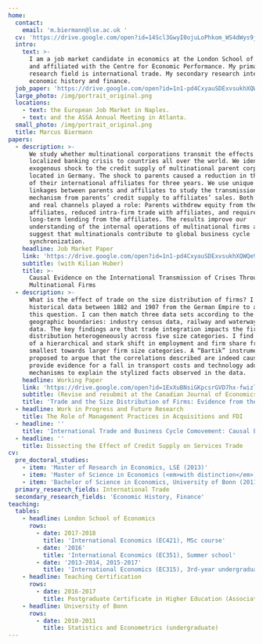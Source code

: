 ```yaml
---
home:
  contact:
    email: 'm.biermann@lse.ac.uk '
  cv: 'https://drive.google.com/open?id=14Scl3GwyI0ojuLoPhkom_WS4dWys9jGE'
  intro:
    text: >-
      I am a job market candidate in economics at the London School of Economics
      and affiliated with the Centre for Economic Performance. My primary
      research field is international trade. My secondary research interests are
      economic history and finance.
  job_paper: 'https://drive.google.com/open?id=1n1-pd4CxyauSDExvsukhXQWQe9wXTWAK'
  large_photo: /img/portrait_original.png
  locations:
    - text: the European Job Market in Naples.
    - text: and the ASSA Annual Meeting in Atlanta.
  small_photo: /img/portrait_original.png
  title: Marcus Biermann
papers:
  - description: >-
      We study whether multinational corporations transmit the effects of a
      localized banking crisis to countries all over the world. We identify an
      exogenous shock to the credit supply of multinational parent corporations
      located in Germany. The shock to parents caused a reduction in the sales
      of their international affiliates for three years. We use unique data on
      linkages between parents and affiliates to study the transmission
      mechanism from parents’ credit supply to affiliates’ sales. Both financial
      and real channels played a role: Parents withdrew equity from their
      affiliates, reduced intra-firm trade with affiliates, and required more
      long-term lending from the affiliates. The results improve our
      understanding of the internal operations of multinational firms and
      suggest that multinationals contribute to global business cycle
      synchronization.
    headline: Job Market Paper
    link: 'https://drive.google.com/open?id=1n1-pd4CxyauSDExvsukhXQWQe9wXTWAK'
    subtitle: (with Kilian Huber)
    title: >-
      Causal Evidence on the International Transmission of Crises Through
      Multinational Firms
  - description: >-
      What is the effect of trade on the size distribution of firms? I collected
      historical data between 1882 and 1907 from the German Empire to address
      this question. I can then match three data sets according to the same
      geographic boundaries: industry census data, railway and waterway trade
      data. The key findings are that trade integration impacts the firm size
      distribution heterogeneously across five size categories. I find evidence
      of a hierarchical and stark shift in employment and firm share from the
      smallest towards larger firm size categories. A “Bartik” instrument is
      proposed to argue that the correlations described are indeed causal. I
      provide evidence for a fall in transport costs and technology adoption as
      mechanisms to explain the stylized facts observed in the data.
    headline: Working Paper
    link: 'https://drive.google.com/open?id=1ExXuBNsiGKpcsrGVD7hx-fwizl5VKYHw'
    subtitle: (Revise and resubmit at the Canadian Journal of Economics)
    title: 'Trade and the Size Distribution of Firms: Evidence from the German Empire '
  - headline: Work in Progress and Future Research
    title: The Role of Management Practices in Acquisitions and FDI
  - headline: ''
    title: 'International Trade and Business Cycle Comovement: Causal Evidence'
  - headline: ''
    title: Dissecting the Effect of Credit Supply on Services Trade
cv:
  pre_doctoral_studies:
    - item: 'Master of Research in Economics, LSE (2013)'
    - item: 'Master of Science in Economics (<em>with distinction</em>), LSE (2012)'
    - item: 'Bachelor of Science in Economics, University of Bonn (2011)'
  primary_research_fields: International Trade
  secondary_research_fields: 'Economic History, Finance'
teaching:
  tables:
    - headline: London School of Economics
      rows:
        - date: 2017-2018
          title: 'International Economics (EC421), MSc course'
        - date: '2016'
          title: 'International Economics (EC351), Summer school'
        - date: '2013-2014, 2015-2017'
          title: 'International Economics (EC315), 3rd-year undergraduate level'
    - headline: Teaching Certification
      rows:
        - date: 2016-2017
          title: Postgraduate Certificate in Higher Education (Associate Level)
    - headline: University of Bonn
      rows:
        - date: 2010-2011
          title: Statistics and Econometrics (undergraduate)
---
```


